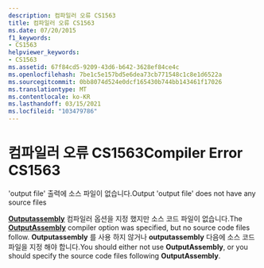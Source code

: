 ```yaml
---
description: 컴파일러 오류 CS1563
title: 컴파일러 오류 CS1563
ms.date: 07/20/2015
f1_keywords:
- CS1563
helpviewer_keywords:
- CS1563
ms.assetid: 67f84cd5-9209-43d6-b642-3628ef84ce4c
ms.openlocfilehash: 7be1c5e157bd5e6dea73cb771548c1c8e1d6522a
ms.sourcegitcommit: 0bb8074d524e0dcf165430b744bb143461f17026
ms.translationtype: MT
ms.contentlocale: ko-KR
ms.lasthandoff: 03/15/2021
ms.locfileid: "103479786"
---
```

# <a name="compiler-error-cs1563"></a><span data-ttu-id="5314c-103">컴파일러 오류 CS1563</span><span class="sxs-lookup"><span data-stu-id="5314c-103">Compiler Error CS1563</span></span>

<span data-ttu-id="5314c-104">'output file' 출력에 소스 파일이 없습니다.</span><span class="sxs-lookup"><span data-stu-id="5314c-104">Output 'output file' does not have any source files</span></span>  
  
 <span data-ttu-id="5314c-105">[**Outputassembly**](../language-reference/compiler-options/output.md#outputassembly) 컴파일러 옵션을 지정 했지만 소스 코드 파일이 없습니다.</span><span class="sxs-lookup"><span data-stu-id="5314c-105">The [**OutputAssembly**](../language-reference/compiler-options/output.md#outputassembly) compiler option was specified, but no source code files follow.</span></span> <span data-ttu-id="5314c-106">**Outputassembly** 를 사용 하지 않거나 **outputassembly** 다음에 소스 코드 파일을 지정 해야 합니다.</span><span class="sxs-lookup"><span data-stu-id="5314c-106">You should either not use **OutputAssembly**, or you should specify the source code files following **OutputAssembly**.</span></span>
